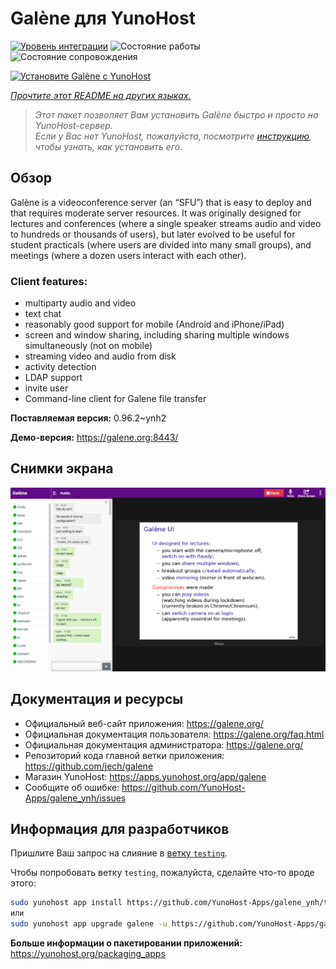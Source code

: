 <!--
Важно: этот README был автоматически сгенерирован <https://github.com/YunoHost/apps/tree/master/tools/readme_generator>
Он НЕ ДОЛЖЕН редактироваться вручную.
-->

# Galène для YunoHost

[![Уровень интеграции](https://apps.yunohost.org/badge/integration/galene)](https://ci-apps.yunohost.org/ci/apps/galene/)
![Состояние работы](https://apps.yunohost.org/badge/state/galene)
![Состояние сопровождения](https://apps.yunohost.org/badge/maintained/galene)

[![Установите Galène с YunoHost](https://install-app.yunohost.org/install-with-yunohost.svg)](https://install-app.yunohost.org/?app=galene)

*[Прочтите этот README на других языках.](./ALL_README.md)*

> *Этот пакет позволяет Вам установить Galène быстро и просто на YunoHost-сервер.*  
> *Если у Вас нет YunoHost, пожалуйста, посмотрите [инструкцию](https://yunohost.org/install), чтобы узнать, как установить его.*

## Обзор

Galène is a videoconference server (an “SFU”) that is easy to deploy and that requires moderate server resources. It was originally designed for lectures and conferences (where a single speaker streams audio and video to hundreds or thousands of users), but later evolved to be useful for student practicals (where users are divided into many small groups), and meetings (where a dozen users interact with each other).

### Client features:

- multiparty audio and video
- text chat
- reasonably good support for mobile (Android and iPhone/iPad)
- screen and window sharing, including sharing multiple windows simultaneously (not on mobile)
- streaming video and audio from disk
- activity detection
- LDAP support
- invite user
- Command-line client for Galene file transfer


**Поставляемая версия:** 0.96.2~ynh2

**Демо-версия:** <https://galene.org:8443/>

## Снимки экрана

![Снимок экрана Galène](./doc/screenshots/screenshot.png)

## Документация и ресурсы

- Официальный веб-сайт приложения: <https://galene.org/>
- Официальная документация пользователя: <https://galene.org/faq.html>
- Официальная документация администратора: <https://galene.org/>
- Репозиторий кода главной ветки приложения: <https://github.com/jech/galene>
- Магазин YunoHost: <https://apps.yunohost.org/app/galene>
- Сообщите об ошибке: <https://github.com/YunoHost-Apps/galene_ynh/issues>

## Информация для разработчиков

Пришлите Ваш запрос на слияние в [ветку `testing`](https://github.com/YunoHost-Apps/galene_ynh/tree/testing).

Чтобы попробовать ветку `testing`, пожалуйста, сделайте что-то вроде этого:

```bash
sudo yunohost app install https://github.com/YunoHost-Apps/galene_ynh/tree/testing --debug
или
sudo yunohost app upgrade galene -u https://github.com/YunoHost-Apps/galene_ynh/tree/testing --debug
```

**Больше информации о пакетировании приложений:** <https://yunohost.org/packaging_apps>
